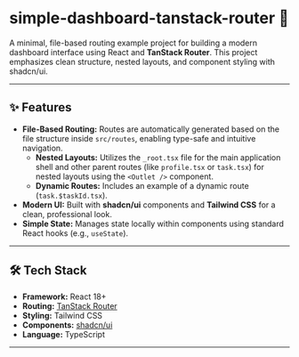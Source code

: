 # simple-dashboard-tanstack-router 🚀

A minimal, file-based routing example project for building a modern dashboard interface using React and **TanStack Router**. This project emphasizes clean structure, nested layouts, and component styling with shadcn/ui.

---

## ✨ Features

- **File-Based Routing:** Routes are automatically generated based on the file structure inside `src/routes`, enabling type-safe and intuitive navigation.
  - **Nested Layouts:** Utilizes the `_root.tsx` file for the main application shell and other parent routes (like `profile.tsx` or `task.tsx`) for nested layouts using the `<Outlet />` component.
  - **Dynamic Routes:** Includes an example of a dynamic route (`task.$taskId.tsx`).
- **Modern UI:** Built with **shadcn/ui** components and **Tailwind CSS** for a clean, professional look.
- **Simple State:** Manages state locally within components using standard React hooks (e.g., `useState`).

---

## 🛠️ Tech Stack

- **Framework:** React 18+
- **Routing:** [TanStack Router](https://tanstack.com/router)
- **Styling:** Tailwind CSS
- **Components:** [shadcn/ui](https://ui.shadcn.com/)
- **Language:** TypeScript

---
